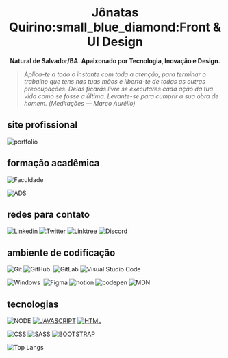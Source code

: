 <h1 align='center'>Jônatas Quirino:small_blue_diamond:Front & UI Design </h1>  

<p align='center'> <strong> Natural de Salvador/BA. Apaixonado por Tecnologia, Inovação e Design. </strong>  </p> 

>*Aplica-te a todo o instante com toda a *atenção*, para terminar o trabalho que tens nas tuas mãos
>e liberta-te de todas as outras preocupações.
> Delas ficarás livre se executares cada ação da tua vida como se fosse a última. Levante-se para cumprir a sua obra de homem.
>(Meditações — Marco Aurélio)*

## site profissional 

![portfolio](https://img.shields.io/badge/portfólio_—_em_codificação-0D1117?style=for-the-badge&logo=About.me&logoColor=054595)

## formação acadêmica  
![Faculdade](https://img.shields.io/badge/universidade_📚_estácio-0D1117?style=for-the-badge&logo=estacio&logoColor=blue)

![ADS](https://img.shields.io/badge/desenvolvimento_de_software_❄️_4º_semestre-0D1117?style=for-the-badge&logo=estacio&logoColor=blue)

## redes para contato 

[![Linkedin](https://img.shields.io/badge/LinkedIn-0D1117?style=for-the-badge&logo=linkedin&logoColor=007ACC)](https://www.linkedin.com/in/jonatasquirino/)
[![Twitter](https://img.shields.io/badge/Twitter-0D1117?style=for-the-badge&logo=twitter&logoColor=054595)](https://twitter.com/ojonatasquirino/)
[![Linktree](https://img.shields.io/badge/linktree-0D1117?style=for-the-badge&logo=linktree&logoColor=green)](https://linktr.ee/ojonatasquirino)
[![Discord](https://img.shields.io/badge/Discord-0D1117?style=for-the-badge&logo=discord&logoColor=5865F2)](https://discord.com/channels/@jonatasquirino)

## ambiente de codificação 
![Git](https://img.shields.io/badge/-Git-0D1117?style=for-the-badge&logo=git&labelColor=0D1117)
![GitHub](https://img.shields.io/badge/-GitHub-0D1117?style=for-the-badge&logo=github&labelColor=0D1117)&nbsp;
![GitLab](https://img.shields.io/badge/GitLab-0D1117?style=for-the-badge&logo=gitlab&logoColor=yellow)
![Visual Studio Code](https://img.shields.io/badge/-Visual%20Studio%20Code-0D1117?style=for-the-badge&logo=visual-studio-code&logoColor=007ACC&labelColor=0D1117)

![Windows](https://img.shields.io/badge/Windows-0D1117?style=for-the-badge&logo=windows&labelColor=0D1117)&nbsp;
![Figma](https://img.shields.io/badge/Figma-0D1117?style=for-the-badge&logo=figma&logoColor=orange)
![notion](https://img.shields.io/badge/Notion-0D1117?style=for-the-badge&logo=notion&logoColor=white) 
![codepen](https://img.shields.io/badge/Codepen-0D1117?style=for-the-badge&logo=codepen&logoColor=b1b1b1)
![MDN](https://img.shields.io/badge/MDN_Web_Docs-0D1117?style=for-the-badge&logo=mdnwebdocs&logoColor=b2b2b2)

##  tecnologias 
![NODE](https://img.shields.io/badge/NodeJS-0D1117?style=for-the-badge&logo=node.js&logoColor=green)
[![JAVASCRIPT](https://img.shields.io/badge/JavaScript-0D1117?style=for-the-badge&logo=javascript&logoColor=yellow)]()
[![HTML](https://img.shields.io/badge/HTML5-0D1117?style=for-the-badge&logo=html5&logoColor=red)]()

[![CSS](https://img.shields.io/badge/CSS3-0D1117?style=for-the-badge&logo=css3&logoColor=007ACC)]()
![SASS](https://img.shields.io/badge/Sass-0D1117?style=for-the-badge&logo=sass&logoColor=#fff)
[![BOOTSTRAP](https://img.shields.io/badge/Bootstrap-0D1117?style=for-the-badge&logo=bootstrap&logoColor=b99aff)]()

![Top Langs](https://github-readme-stats.vercel.app/api/top-langs/?username=ojonatasquirino&layout=compact&theme=dark)














